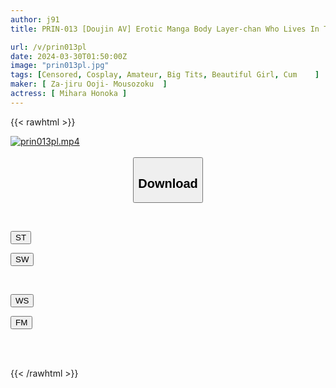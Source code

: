```yaml
---
author: j91
title: PRIN-013 [Doujin AV] Erotic Manga Body Layer-chan Who Lives In The Countryside [God Big Breasts] [Spit Drinking] [Deep Throat Blowjob] [Shiny Oil] [Cum Drinking] [Endless Acme Hell]

url: /v/prin013pl
date: 2024-03-30T01:50:00Z
image: "prin013pl.jpg"
tags: [Censored, Cosplay, Amateur, Big Tits, Beautiful Girl, Cum	]
maker: [ Za-jiru Ooji- Mousozoku  ]
actress: [ Mihara Honoka ]
---
```



{{< rawhtml >}}

<div class="video" data-videoid="oeJDPz7893uJVM6">
    <a href="javascript:;">
        <img src="/v/prin013pl/prin013pl.jpg" width="WIDTH" height="HEIGHT" alt="prin013pl.mp4" loading="lazy">
    </a>
</div>

<script type="text/javascript" src="https://j91.asia/asset/on-demand-st.js"></script>

<br>
  <link rel="stylesheet" href="https://j91.asia/asset/bs5.css">
  
  <center>
  <button class="btn btn-primary" type="button" data-bs-toggle="collapse" data-bs-target=".multi-collapse" aria-expanded="false" aria-controls="multiCollapseExample1 multiCollapseExample2"><h2>Download</h2></button></center>
</p>
<div class="row">
  <div class="col">
    <div class="collapse multi-collapse" id="multiCollapseExample1">
      <div class="card card-body">
	      	      <br>
<div class="buttons">  
<p><a href="https://streamtape.to/v/oeJDPz7893uJVM6" target="_blank"><button class="btn-hover color-3"><i class="fa fa-download"></i> ST</button></a></p>
<p><a href="https://asnwish.com/w6lsw8jczs59" target="_blank"><button class="btn-hover color-2"><i class="fa fa-download"></i> SW</button></a></p></div>
    </div>
  </div>
</div>
  <div class="col">
    <div class="collapse multi-collapse" id="multiCollapseExample2">
      <div class="card card-body">
	      <br>
<div class="buttons">
<p><a href="https://wolfstream.tv/f5lnnm3qq9pj"><button class="btn-hover color-9"><i class="fa fa-download"></i> WS</button></a></p>
<p><a href="https://filemoon.sx/d/aa116m721fxp"><button class="btn-hover color-8"><i class="fa fa-download"></i> FM</button></a></p></div>
<br><br>
      </div>
    </div>
  </div>
</div>

{{< /rawhtml >}}